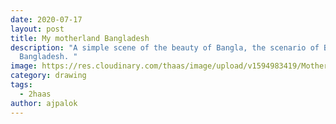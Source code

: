 ```yaml
---
date: 2020-07-17
layout: post
title: My motherland Bangladesh
description: "A simple scene of the beauty of Bangla, the scenario of Beautiful
  Bangladesh. "
image: https://res.cloudinary.com/thaas/image/upload/v1594983419/Motherland_Is_My_Bangla_bunvtn.jpg
category: drawing
tags:
  - 2haas
author: ajpalok
---
```

```

```